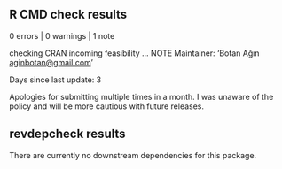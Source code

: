## R CMD check results

0 errors | 0 warnings | 1 note

checking CRAN incoming feasibility ... NOTE
Maintainer: ‘Botan Ağın <aginbotan@gmail.com>’

Days since last update: 3

Apologies for submitting multiple times in a month. I was unaware of the policy and will be more cautious with future releases.

## revdepcheck results

There are currently no downstream dependencies for this package.
